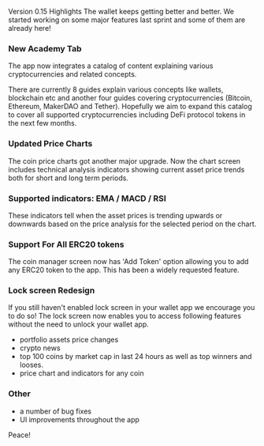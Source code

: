 Version 0.15 Highlights
The wallet keeps getting better and better. We started working on some major features last sprint and some of them are already here!

### New Academy Tab
The app now integrates a catalog of content explaining various cryptocurrencies and related concepts.

There are currently 8 guides explain various concepts like wallets, blockchain etc and another four guides covering cryptocurrencies (Bitcoin, Ethereum, MakerDAO and Tether). Hopefully we aim to expand this catalog to cover all supported cryptocurrencies including DeFi protocol tokens in the next few months.

### Updated Price Charts
The coin price charts got another major upgrade. Now the chart screen includes technical analysis indicators showing current asset price trends both for short and long term periods.

### Supported indicators: EMA / MACD / RSI

These indicators tell when the asset prices is trending upwards or downwards based on the price analysis for the selected period on the chart.

### Support For All ERC20 tokens
The coin manager screen now has 'Add Token' option allowing you to add any ERC20 token to the app. This has been a widely requested feature.

### Lock screen Redesign
If you still haven't enabled lock screen in your wallet app we encourage you to do so! The lock screen now enables you to access following features without the need to unlock your wallet app.

- portfolio assets price changes
- crypto news
- top 100 coins by market cap in last 24 hours as well as top winners and looses.
- price chart and indicators for any coin

### Other
- a number of bug fixes
- UI improvements throughout the app

Peace!
